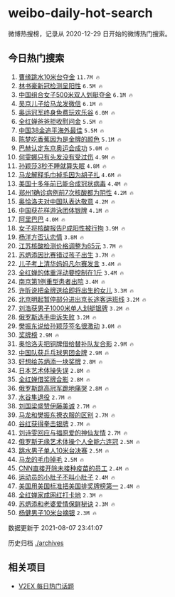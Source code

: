 # weibo-daily-hot-search

微博热搜榜，记录从 2020-12-29 日开始的微博热门搜索。

## 今日热门搜索

<!-- BEGIN -->

1. [曹缘跳水10米台夺金](https://s.weibo.com/weibo?q=%23%E6%9B%B9%E7%BC%98%E8%B7%B3%E6%B0%B410%E7%B1%B3%E5%8F%B0%E5%A4%BA%E9%87%91%23&Refer=top) `11.7M 🔥`
1. [林书豪新冠检测呈阳性](https://s.weibo.com/weibo?q=%23%E6%9E%97%E4%B9%A6%E8%B1%AA%E6%96%B0%E5%86%A0%E6%A3%80%E6%B5%8B%E5%91%88%E9%98%B3%E6%80%A7%23&Refer=top) `6.5M 🔥`
1. [中国组合女子500米双人划艇夺金](https://s.weibo.com/weibo?q=%23%E4%B8%AD%E5%9B%BD%E7%BB%84%E5%90%88%E5%A5%B3%E5%AD%90500%E7%B1%B3%E5%8F%8C%E4%BA%BA%E5%88%92%E8%89%87%E5%A4%BA%E9%87%91%23&Refer=top) `6.1M 🔥`
1. [吴京儿子给马龙发微信](https://s.weibo.com/weibo?q=%23%E5%90%B4%E4%BA%AC%E5%84%BF%E5%AD%90%E7%BB%99%E9%A9%AC%E9%BE%99%E5%8F%91%E5%BE%AE%E4%BF%A1%23&Refer=top) `6.1M 🔥`
1. [奥运冠军终身免费玩欢乐谷](https://s.weibo.com/weibo?q=%23%E5%A5%A5%E8%BF%90%E5%86%A0%E5%86%9B%E7%BB%88%E8%BA%AB%E5%85%8D%E8%B4%B9%E7%8E%A9%E6%AC%A2%E4%B9%90%E8%B0%B7%23&Refer=top) `6.0M 🔥`
1. [全红婵爸爸拒收慰问金](https://s.weibo.com/weibo?q=%23%E5%85%A8%E7%BA%A2%E5%A9%B5%E7%88%B8%E7%88%B8%E6%8B%92%E6%94%B6%E6%85%B0%E9%97%AE%E9%87%91%23&Refer=top) `5.5M 🔥`
1. [中国38金追平海外最佳](https://s.weibo.com/weibo?q=%23%E4%B8%AD%E5%9B%BD38%E9%87%91%E8%BF%BD%E5%B9%B3%E6%B5%B7%E5%A4%96%E6%9C%80%E4%BD%B3%23&Refer=top) `5.5M 🔥`
1. [陈梦吃香蕉因为是金牌的颜色](https://s.weibo.com/weibo?q=%23%E9%99%88%E6%A2%A6%E5%90%83%E9%A6%99%E8%95%89%E5%9B%A0%E4%B8%BA%E6%98%AF%E9%87%91%E7%89%8C%E7%9A%84%E9%A2%9C%E8%89%B2%23&Refer=top) `5.1M 🔥`
1. [巴赫认定东京奥运会成功](https://s.weibo.com/weibo?q=%23%E5%B7%B4%E8%B5%AB%E8%AE%A4%E5%AE%9A%E4%B8%9C%E4%BA%AC%E5%A5%A5%E8%BF%90%E4%BC%9A%E6%88%90%E5%8A%9F%23&Refer=top) `5.0M 🔥`
1. [何雯娜只有头发没有受过伤](https://s.weibo.com/weibo?q=%23%E4%BD%95%E9%9B%AF%E5%A8%9C%E5%8F%AA%E6%9C%89%E5%A4%B4%E5%8F%91%E6%B2%A1%E6%9C%89%E5%8F%97%E8%BF%87%E4%BC%A4%23&Refer=top) `4.9M 🔥`
1. [孙颖莎3秒不睡就算失眠](https://s.weibo.com/weibo?q=%23%E5%AD%99%E9%A2%96%E8%8E%8E3%E7%A7%92%E4%B8%8D%E7%9D%A1%E5%B0%B1%E7%AE%97%E5%A4%B1%E7%9C%A0%23&Refer=top) `4.8M 🔥`
1. [马龙解释毛巾掉毛因为胡子扎](https://s.weibo.com/weibo?q=%23%E9%A9%AC%E9%BE%99%E8%A7%A3%E9%87%8A%E6%AF%9B%E5%B7%BE%E6%8E%89%E6%AF%9B%E5%9B%A0%E4%B8%BA%E8%83%A1%E5%AD%90%E6%89%8E%23&Refer=top) `4.6M 🔥`
1. [美国十多年前已能合成冠状病毒](https://s.weibo.com/weibo?q=%23%E7%BE%8E%E5%9B%BD%E5%8D%81%E5%A4%9A%E5%B9%B4%E5%89%8D%E5%B7%B2%E8%83%BD%E5%90%88%E6%88%90%E5%86%A0%E7%8A%B6%E7%97%85%E6%AF%92%23&Refer=top) `4.4M 🔥`
1. [郑州1确诊病例前7次核酸都为阴性](https://s.weibo.com/weibo?q=%23%E9%83%91%E5%B7%9E1%E7%A1%AE%E8%AF%8A%E7%97%85%E4%BE%8B%E5%89%8D7%E6%AC%A1%E6%A0%B8%E9%85%B8%E9%83%BD%E4%B8%BA%E9%98%B4%E6%80%A7%23&Refer=top) `4.2M 🔥`
1. [奥恰洛夫对中国队表达敬意](https://s.weibo.com/weibo?q=%23%E5%A5%A5%E6%81%B0%E6%B4%9B%E5%A4%AB%E5%AF%B9%E4%B8%AD%E5%9B%BD%E9%98%9F%E8%A1%A8%E8%BE%BE%E6%95%AC%E6%84%8F%23&Refer=top) `4.2M 🔥`
1. [中国获花样游泳团体银牌](https://s.weibo.com/weibo?q=%23%E4%B8%AD%E5%9B%BD%E8%8E%B7%E8%8A%B1%E6%A0%B7%E6%B8%B8%E6%B3%B3%E5%9B%A2%E4%BD%93%E9%93%B6%E7%89%8C%23&Refer=top) `4.1M 🔥`
1. [阿里巴巴](https://s.weibo.com/weibo?q=%E9%98%BF%E9%87%8C%E5%B7%B4%E5%B7%B4&Refer=top) `4.0M 🔥`
1. [女子将核酸报告P成阳性被行拘](https://s.weibo.com/weibo?q=%23%E5%A5%B3%E5%AD%90%E5%B0%86%E6%A0%B8%E9%85%B8%E6%8A%A5%E5%91%8AP%E6%88%90%E9%98%B3%E6%80%A7%E8%A2%AB%E8%A1%8C%E6%8B%98%23&Refer=top) `3.9M 🔥`
1. [杨洋方否认恋情](https://s.weibo.com/weibo?q=%23%E6%9D%A8%E6%B4%8B%E6%96%B9%E5%90%A6%E8%AE%A4%E6%81%8B%E6%83%85%23&Refer=top) `3.8M 🔥`
1. [江苏核酸检测价格调整为65元](https://s.weibo.com/weibo?q=%23%E6%B1%9F%E8%8B%8F%E6%A0%B8%E9%85%B8%E6%A3%80%E6%B5%8B%E4%BB%B7%E6%A0%BC%E8%B0%83%E6%95%B4%E4%B8%BA65%E5%85%83%23&Refer=top) `3.7M 🔥`
1. [苏炳添因比赛错过孩子出生](https://s.weibo.com/weibo?q=%23%E8%8B%8F%E7%82%B3%E6%B7%BB%E5%9B%A0%E6%AF%94%E8%B5%9B%E9%94%99%E8%BF%87%E5%AD%A9%E5%AD%90%E5%87%BA%E7%94%9F%23&Refer=top) `3.7M 🔥`
1. [儿子考上清华妈妈凡尔赛发言](https://s.weibo.com/weibo?q=%23%E5%84%BF%E5%AD%90%E8%80%83%E4%B8%8A%E6%B8%85%E5%8D%8E%E5%A6%88%E5%A6%88%E5%87%A1%E5%B0%94%E8%B5%9B%E5%8F%91%E8%A8%80%23&Refer=top) `3.4M 🔥`
1. [全红婵的体重浮动要控制在1斤](https://s.weibo.com/weibo?q=%23%E5%85%A8%E7%BA%A2%E5%A9%B5%E7%9A%84%E4%BD%93%E9%87%8D%E6%B5%AE%E5%8A%A8%E8%A6%81%E6%8E%A7%E5%88%B6%E5%9C%A81%E6%96%A4%23&Refer=top) `3.4M 🔥`
1. [南京第1例重型患者出院](https://s.weibo.com/weibo?q=%23%E5%8D%97%E4%BA%AC%E7%AC%AC1%E4%BE%8B%E9%87%8D%E5%9E%8B%E6%82%A3%E8%80%85%E5%87%BA%E9%99%A2%23&Refer=top) `3.4M 🔥`
1. [许昕说把金牌送给即将出生的女儿](https://s.weibo.com/weibo?q=%23%E8%AE%B8%E6%98%95%E8%AF%B4%E6%8A%8A%E9%87%91%E7%89%8C%E9%80%81%E7%BB%99%E5%8D%B3%E5%B0%86%E5%87%BA%E7%94%9F%E7%9A%84%E5%A5%B3%E5%84%BF%23&Refer=top) `3.3M 🔥`
1. [北京明起暂停部分进出京长途客运班线](https://s.weibo.com/weibo?q=%23%E5%8C%97%E4%BA%AC%E6%98%8E%E8%B5%B7%E6%9A%82%E5%81%9C%E9%83%A8%E5%88%86%E8%BF%9B%E5%87%BA%E4%BA%AC%E9%95%BF%E9%80%94%E5%AE%A2%E8%BF%90%E7%8F%AD%E7%BA%BF%23&Refer=top) `3.2M 🔥`
1. [刘浩获男子1000米单人划艇银牌](https://s.weibo.com/weibo?q=%E5%88%98%E6%B5%A9%E8%8E%B7%E7%94%B7%E5%AD%901000%E7%B1%B3%E5%8D%95%E4%BA%BA%E5%88%92%E8%89%87%E9%93%B6%E7%89%8C&Refer=top) `3.2M 🔥`
1. [俄罗斯选手申诉失败](https://s.weibo.com/weibo?q=%23%E4%BF%84%E7%BD%97%E6%96%AF%E9%80%89%E6%89%8B%E7%94%B3%E8%AF%89%E5%A4%B1%E8%B4%A5%23&Refer=top) `3.2M 🔥`
1. [樊振东说给孙颖莎签名很激动](https://s.weibo.com/weibo?q=%23%E6%A8%8A%E6%8C%AF%E4%B8%9C%E8%AF%B4%E7%BB%99%E5%AD%99%E9%A2%96%E8%8E%8E%E7%AD%BE%E5%90%8D%E5%BE%88%E6%BF%80%E5%8A%A8%23&Refer=top) `3.0M 🔥`
1. [奖牌榜](https://s.weibo.com/weibo?q=%E5%A5%96%E7%89%8C%E6%A6%9C&Refer=top) `2.9M 🔥`
1. [奥恰洛夫把铜牌借给替补队友合影](https://s.weibo.com/weibo?q=%23%E5%A5%A5%E6%81%B0%E6%B4%9B%E5%A4%AB%E6%8A%8A%E9%93%9C%E7%89%8C%E5%80%9F%E7%BB%99%E6%9B%BF%E8%A1%A5%E9%98%9F%E5%8F%8B%E5%90%88%E5%BD%B1%23&Refer=top) `2.9M 🔥`
1. [中国队获乒乓球男团金牌](https://s.weibo.com/weibo?q=%23%E4%B8%AD%E5%9B%BD%E9%98%9F%E8%8E%B7%E4%B9%92%E4%B9%93%E7%90%83%E7%94%B7%E5%9B%A2%E9%87%91%E7%89%8C%23&Refer=top) `2.9M 🔥`
1. [好想给苏炳添一块奖牌](https://s.weibo.com/weibo?q=%23%E5%A5%BD%E6%83%B3%E7%BB%99%E8%8B%8F%E7%82%B3%E6%B7%BB%E4%B8%80%E5%9D%97%E5%A5%96%E7%89%8C%23&Refer=top) `2.8M 🔥`
1. [日本艺术体操失误](https://s.weibo.com/weibo?q=%23%E6%97%A5%E6%9C%AC%E8%89%BA%E6%9C%AF%E4%BD%93%E6%93%8D%E5%A4%B1%E8%AF%AF%23&Refer=top) `2.8M 🔥`
1. [全红婵借奖牌合影](https://s.weibo.com/weibo?q=%23%E5%85%A8%E7%BA%A2%E5%A9%B5%E5%80%9F%E5%A5%96%E7%89%8C%E5%90%88%E5%BD%B1%23&Refer=top) `2.8M 🔥`
1. [俄罗斯跳高冠军跪地痛哭](https://s.weibo.com/weibo?q=%23%E4%BF%84%E7%BD%97%E6%96%AF%E8%B7%B3%E9%AB%98%E5%86%A0%E5%86%9B%E8%B7%AA%E5%9C%B0%E7%97%9B%E5%93%AD%23&Refer=top) `2.8M 🔥`
1. [水谷隼退役](https://s.weibo.com/weibo?q=%23%E6%B0%B4%E8%B0%B7%E9%9A%BC%E9%80%80%E5%BD%B9%23&Refer=top) `2.7M 🔥`
1. [刘国梁盛赞伊藤美诚](https://s.weibo.com/weibo?q=%23%E5%88%98%E5%9B%BD%E6%A2%81%E7%9B%9B%E8%B5%9E%E4%BC%8A%E8%97%A4%E7%BE%8E%E8%AF%9A%23&Refer=top) `2.7M 🔥`
1. [马龙和樊振东撩衣服的区别](https://s.weibo.com/weibo?q=%23%E9%A9%AC%E9%BE%99%E5%92%8C%E6%A8%8A%E6%8C%AF%E4%B8%9C%E6%92%A9%E8%A1%A3%E6%9C%8D%E7%9A%84%E5%8C%BA%E5%88%AB%23&Refer=top) `2.7M 🔥`
1. [谷红获得拳击银牌](https://s.weibo.com/weibo?q=%23%E8%B0%B7%E7%BA%A2%E8%8E%B7%E5%BE%97%E6%8B%B3%E5%87%BB%E9%93%B6%E7%89%8C%23&Refer=top) `2.7M 🔥`
1. [刘诗雯回应与福原爱的神仙友情](https://s.weibo.com/weibo?q=%23%E5%88%98%E8%AF%97%E9%9B%AF%E5%9B%9E%E5%BA%94%E4%B8%8E%E7%A6%8F%E5%8E%9F%E7%88%B1%E7%9A%84%E7%A5%9E%E4%BB%99%E5%8F%8B%E6%83%85%23&Refer=top) `2.7M 🔥`
1. [俄罗斯无缘艺术体操个人全能六连冠](https://s.weibo.com/weibo?q=%23%E4%BF%84%E7%BD%97%E6%96%AF%E6%97%A0%E7%BC%98%E8%89%BA%E6%9C%AF%E4%BD%93%E6%93%8D%E4%B8%AA%E4%BA%BA%E5%85%A8%E8%83%BD%E5%85%AD%E8%BF%9E%E5%86%A0%23&Refer=top) `2.5M 🔥`
1. [跳水男子单人10米台决赛](https://s.weibo.com/weibo?q=%23%E8%B7%B3%E6%B0%B4%E7%94%B7%E5%AD%90%E5%8D%95%E4%BA%BA10%E7%B1%B3%E5%8F%B0%E5%86%B3%E8%B5%9B%23&Refer=top) `2.5M 🔥`
1. [马龙的毛巾掉毛](https://s.weibo.com/weibo?q=%23%E9%A9%AC%E9%BE%99%E7%9A%84%E6%AF%9B%E5%B7%BE%E6%8E%89%E6%AF%9B%23&Refer=top) `2.5M 🔥`
1. [CNN直接开除未接种疫苗的员工](https://s.weibo.com/weibo?q=%23CNN%E7%9B%B4%E6%8E%A5%E5%BC%80%E9%99%A4%E6%9C%AA%E6%8E%A5%E7%A7%8D%E7%96%AB%E8%8B%97%E7%9A%84%E5%91%98%E5%B7%A5%23&Refer=top) `2.4M 🔥`
1. [运动员的小肚子不叫小肚子](https://s.weibo.com/weibo?q=%23%E8%BF%90%E5%8A%A8%E5%91%98%E7%9A%84%E5%B0%8F%E8%82%9A%E5%AD%90%E4%B8%8D%E5%8F%AB%E5%B0%8F%E8%82%9A%E5%AD%90%23&Refer=top) `2.4M 🔥`
1. [美国用美国标准把美国排奖牌榜第一](https://s.weibo.com/weibo?q=%23%E7%BE%8E%E5%9B%BD%E7%94%A8%E7%BE%8E%E5%9B%BD%E6%A0%87%E5%87%86%E6%8A%8A%E7%BE%8E%E5%9B%BD%E6%8E%92%E5%A5%96%E7%89%8C%E6%A6%9C%E7%AC%AC%E4%B8%80%23&Refer=top) `2.4M 🔥`
1. [全红婵家成网红打卡地](https://s.weibo.com/weibo?q=%23%E5%85%A8%E7%BA%A2%E5%A9%B5%E5%AE%B6%E6%88%90%E7%BD%91%E7%BA%A2%E6%89%93%E5%8D%A1%E5%9C%B0%23&Refer=top) `2.3M 🔥`
1. [苏炳添和老婆爱情保鲜秘诀](https://s.weibo.com/weibo?q=%23%E8%8B%8F%E7%82%B3%E6%B7%BB%E5%92%8C%E8%80%81%E5%A9%86%E7%88%B1%E6%83%85%E4%BF%9D%E9%B2%9C%E7%A7%98%E8%AF%80%23&Refer=top) `2.3M 🔥`
1. [杨健男子10米台摘银](https://s.weibo.com/weibo?q=%23%E6%9D%A8%E5%81%A5%E7%94%B7%E5%AD%9010%E7%B1%B3%E5%8F%B0%E6%91%98%E9%93%B6%23&Refer=top) `2.3M 🔥`

数据更新于 2021-08-07 23:41:07

<!-- END -->

历史归档 [./archives](./archives)

## 相关项目

- [V2EX 每日热门话题](https://github.com/boojack/v2ex-daily-hot-topic)
